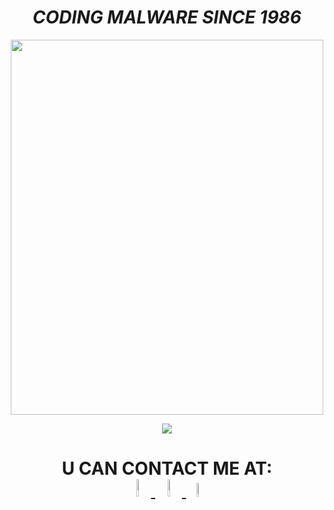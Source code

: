 

   <h1 align="center">  <em><strong>CODING MALWARE SINCE 1986  </strong></em>   </h1> 
  
  
 

  
  
   <p align="center"><img src="https://media1.tenor.com/images/80c1604585f2ea5160e0a7d4a8cd3400/tenor.gif" width="500px" height="600px" /> </p> 


 
                
  <p align="center"> <img src="https://visitor-badge.glitch.me/badge?page_id=page.id" /> </p> 
  
  <h1 align="center"> <strong><dt>U CAN CONTACT ME AT: </dt></strong>    <a href="https://twitter.com/ORCA6665"><img src="https://img.icons8.com/color/48/000000/twitter.png" width="8.5%"/> 
   <a href="mailto:chickensarehealthy666@gmail.com"> <img src="https://img.icons8.com/fluent/48/000000/gmail.png" width="8.5%"/> </a> <a href="mailto:Mr-ORCA666@protonmail.com"> <img src="https://media-exp3.licdn.com/dms/image/C4D0BAQHxtWAByw2LVA/company-logo_200_200/0/1625471491903?e=2159024400&v=beta&t=gYVAI5BK5bdzNz7QB3Hr3LwLv85YK-LpQzzxb15kS9M" width="7.5%"/> </a> </h1>
   
   
   
<h1 align="center">  <em><strong> </strong></em>   </h1> 
  
